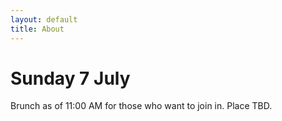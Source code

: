 ```yaml
---
layout: default
title: About
---
```

# Sunday 7 July

Brunch as of 11:00 AM for those who want to join in. Place TBD.
